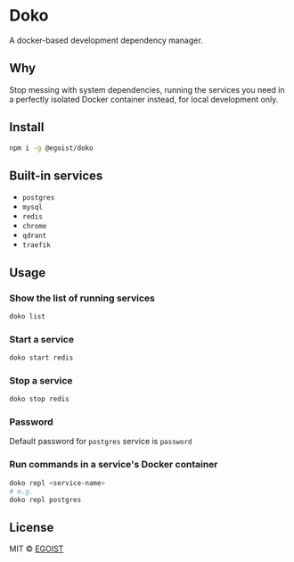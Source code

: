 # Doko

A docker-based development dependency manager.

## Why

Stop messing with system dependencies, running the services you need in a perfectly isolated Docker container instead, for local development only.

## Install

```bash
npm i -g @egoist/doko
```

## Built-in services

- `postgres`
- `mysql`
- `redis`
- `chrome`
- `qdrant`
- `traefik`

## Usage

### Show the list of running services

```bash
doko list
```

### Start a service

```bash
doko start redis
```

### Stop a service

```bash
doko stop redis
```

### Password

Default password for `postgres` service is `password`

### Run commands in a service's Docker container

```bash
doko repl <service-name>
# e.g.
doko repl postgres
```

## License

MIT &copy; [EGOIST](https://github.com/sponsors/egoist)
